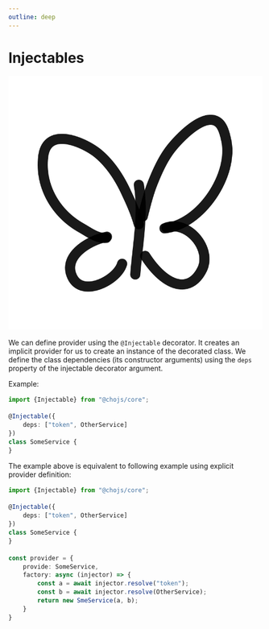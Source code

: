 ```yaml
---
outline: deep
---
```


# Injectables

<img class="choko-end" src="../assets/cho.svg">

We can define provider using the `@Injectable` decorator. It creates an implicit provider for us to create an instance
of the decorated class. We define the class dependencies (its constructor arguments) using the `deps` property of the
injectable decorator argument.

Example:

```ts
import {Injectable} from "@chojs/core";

@Injectable({
    deps: ["token", OtherService]
})
class SomeService {
}


```

The example above is equivalent to following example using explicit provider definition:

```ts
import {Injectable} from "@chojs/core";

@Injectable({
    deps: ["token", OtherService]
})
class SomeService {
}

const provider = {
    provide: SomeService,
    factory: async (injector) => {
        const a = await injector.resolve("token");
        const b = await injector.resolve(OtherService);
        return new SmeService(a, b);
    }
}

```